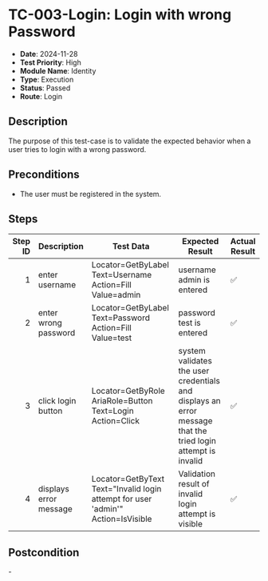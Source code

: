 # TC-003-Login: Login with wrong Password

- **Date**: 2024-11-28
- **Test Priority**: High
- **Module Name**: Identity
- **Type**: Execution
- **Status**: Passed
- **Route**: Login

## Description

The purpose of this test-case is to validate the expected behavior when a user tries to login with a wrong password.

## Preconditions

- The user must be registered in the system.

## Steps

<!-- STEPS:BEGIN -->
| Step ID | Description            | Test Data                                                                          | Expected Result                                                                                             | Actual Result |
| -------:| ---------------------- | ---------------------------------------------------------------------------------- | ----------------------------------------------------------------------------------------------------------- | ------------- |
| 1       | enter username         | Locator=GetByLabel Text=Username Action=Fill Value=admin                           | username admin is entered                                                                                   | ✅ |
| 2       | enter wrong password   | Locator=GetByLabel Text=Password Action=Fill Value=test                            | password test is entered                                                                                    | ✅ |
| 3       | click login button     | Locator=GetByRole AriaRole=Button Text=Login Action=Click                          | system validates the user credentials and displays an error message that the tried login attempt is invalid | ✅ |
| 4       | displays error message | Locator=GetByText Text=\"Invalid login attempt for user 'admin'\" Action=IsVisible | Validation result of invalid login attempt is visible                                                       | ✅ |
<!-- STEPS:END -->

## Postcondition

\-
